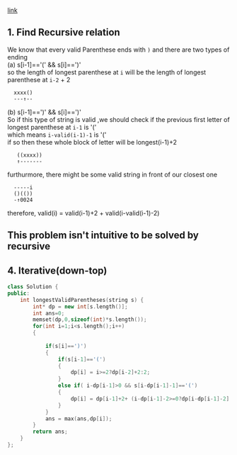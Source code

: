 [link](https://leetcode.com/problems/longest-valid-parentheses/)
## 1. Find Recursive relation
We know that every valid Parenthese ends with `)` and there are two types of ending  
(a) s[i-1]=='('  &&  s[i]==')'  
so the length of longest parenthese at `i` will be the length of longest parenthese at `i-2` + 2
```
  xxxx()
  ---↑--
```
(b) s[i-1]==')'  && s[i]==')'  
So if this type of string is valid ,we should check if the previous first letter of longest parenthese at `i-1` is '('  
which means `i-valid(i-1)-1` is '('  
if so then these whole block of letter will be longest(i-1)+2
```
   ((xxxx))
   ↑-------
```
furthurmore, there might be some valid string in front of our closest one
```
  -----i  
  ()(())
  -↑0024
```
therefore, valid(i) = valid(i-1)+2 + valid(i-valid(i-1)-2)

## This problem isn't intuitive to be solved by recursive

## 4. Iterative(down-top)
```cpp
class Solution {
public:
    int longestValidParentheses(string s) {
        int* dp = new int[s.length()];
        int ans=0;
        memset(dp,0,sizeof(int)*s.length());
        for(int i=1;i<s.length();i++)
        {
            
            if(s[i]==')')
            {
                if(s[i-1]=='(')
                {
                    dp[i] = i>=2?dp[i-2]+2:2;
                }    
                else if( i-dp[i-1]>0 && s[i-dp[i-1]-1]=='(')
                {
                    dp[i] = dp[i-1]+2+ (i-dp[i-1]-2>=0?dp[i-dp[i-1]-2]:0);
                }
            }
            ans = max(ans,dp[i]);
        }      
        return ans;
    }
};
```

